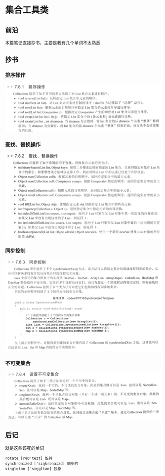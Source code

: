 # 集合工具类

## 前沿
本篇笔记直接抄书，主要是我有几个单词不太熟悉

## 抄书
### 排序操作
![Collections+20210601230516](https://raw.githubusercontent.com/loli0con/picgo/master/images/Collections%2B20210601230516.png%2B2021-06-01-23-05-18)

### 查找、替换操作
![Collections+20210601230603](https://raw.githubusercontent.com/loli0con/picgo/master/images/Collections%2B20210601230603.png%2B2021-06-01-23-06-05)

### 同步控制
![Collections+20210601230655](https://raw.githubusercontent.com/loli0con/picgo/master/images/Collections%2B20210601230655.png%2B2021-06-01-23-06-57)

### 不可变集合
![Collections+20210601231118](https://raw.githubusercontent.com/loli0con/picgo/master/images/Collections%2B20210601231118.png%2B2021-06-01-23-11-19)

## 后记
就是这些该死的单词
```
rotate [rəʊˈteɪt] 旋转
synchronized ['sɪŋkrənaɪzd] 同步的
singleton [ˈsɪŋɡltən] 独身
```